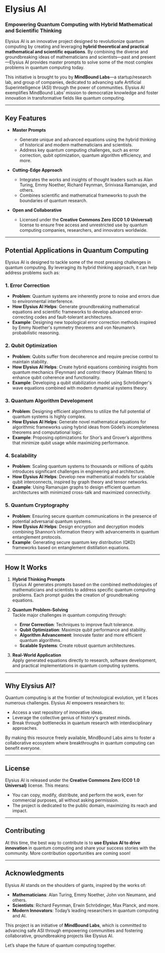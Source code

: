 # Elysius AI

### **Empowering Quantum Computing with Hybrid Mathematical and Scientific Thinking**

Elysius AI is an innovative project designed to revolutionize quantum computing by creating and leveraging **hybrid theoretical and practical mathematical and scientific equations**. By combining the diverse and groundbreaking ideas of mathematicians and scientists—past and present—Elysius AI provides master prompts to solve some of the most complex problems in quantum computing today.

This initiative is brought to you by **MindBound Labs**—a startup/research lab, and group of companies, dedicated to advancing safe Artificial Superintelligence (ASI) through the power of communities. Elysius AI exemplifies MindBound Labs’ mission to democratize knowledge and foster innovation in transformative fields like quantum computing.

---

## **Key Features**

- **Master Prompts**  
   - Generate unique and advanced equations using the hybrid thinking of historical and modern mathematicians and scientists.  
   - Address key quantum computing challenges, such as error correction, qubit optimization, quantum algorithm efficiency, and more.

- **Cutting-Edge Approach**  
   - Integrates the works and insights of thought leaders such as Alan Turing, Emmy Noether, Richard Feynman, Srinivasa Ramanujan, and others.  
   - Combines scientific and mathematical frameworks to push the boundaries of quantum research.

- **Open and Collaborative**  
   - Licensed under the **Creative Commons Zero (CC0 1.0 Universal)** license to ensure free access and unrestricted use by quantum computing companies, researchers, and innovators worldwide.

---

## **Potential Applications in Quantum Computing**

Elysius AI is designed to tackle some of the most pressing challenges in quantum computing. By leveraging its hybrid thinking approach, it can help address problems such as:

### 1. **Error Correction**
   - **Problem**: Quantum systems are inherently prone to noise and errors due to environmental interference.  
   - **How Elysius AI Helps**: Generate groundbreaking mathematical equations and scientific frameworks to develop advanced error-correcting codes and fault-tolerant architectures.  
   - **Example**: Designing new topological error correction methods inspired by Emmy Noether's symmetry theorems and von Neumann’s probabilistic reasoning.

### 2. **Qubit Optimization**
   - **Problem**: Qubits suffer from decoherence and require precise control to maintain stability.  
   - **How Elysius AI Helps**: Create hybrid equations combining insights from quantum mechanics (Feynman) and control theory (Kalman filters) to enhance qubit coherence and functionality.  
   - **Example**: Developing a qubit stabilization model using Schrödinger's wave equations combined with modern dynamical systems theory.

### 3. **Quantum Algorithm Development**
   - **Problem**: Designing efficient algorithms to utilize the full potential of quantum systems is highly complex.  
   - **How Elysius AI Helps**: Generate novel mathematical equations for algorithmic frameworks using hybrid ideas from Gödel’s incompleteness theorems and computational logic.  
   - **Example**: Proposing optimizations for Shor’s and Grover’s algorithms that minimize qubit usage while maximizing performance.

### 4. **Scalability**
   - **Problem**: Scaling quantum systems to thousands or millions of qubits introduces significant challenges in engineering and architecture.  
   - **How Elysius AI Helps**: Develop new mathematical models for scalable qubit interconnects, inspired by graph theory and tensor networks.  
   - **Example**: Using Ramanujan graphs to design efficient quantum architectures with minimized cross-talk and maximized connectivity.

### 5. **Quantum Cryptography**
   - **Problem**: Ensuring secure quantum communications in the presence of potential adversarial quantum systems.  
   - **How Elysius AI Helps**: Design encryption and decryption models combining Shannon’s information theory with advancements in quantum entanglement protocols.  
   - **Example**: Generating secure quantum key distribution (QKD) frameworks based on entanglement distillation equations.

---

## **How It Works**

1. **Hybrid Thinking Prompts**  
   Elysius AI generates prompts based on the combined methodologies of mathematicians and scientists to address specific quantum computing problems. Each prompt guides the creation of groundbreaking equations.

2. **Quantum Problem-Solving**  
   Tackle major challenges in quantum computing through:  
   - **Error Correction**: Techniques to improve fault tolerance.  
   - **Qubit Optimization**: Maximize qubit performance and stability.  
   - **Algorithm Advancement**: Innovate faster and more efficient quantum algorithms.  
   - **Scalable Systems**: Create robust quantum architectures.

3. **Real-World Application**  
   Apply generated equations directly to research, software development, and practical implementations in quantum computing systems.

---

## **Why Elysius AI?**

Quantum computing is at the frontier of technological evolution, yet it faces numerous challenges. Elysius AI empowers researchers to:

- Access a vast repository of innovative ideas.  
- Leverage the collective genius of history's greatest minds.  
- Break through bottlenecks in quantum research with interdisciplinary approaches.  

By making this resource freely available, MindBound Labs aims to foster a collaborative ecosystem where breakthroughs in quantum computing can benefit everyone.

---

## **License**

Elysius AI is released under the **Creative Commons Zero (CC0 1.0 Universal)** license. This means:  

- You can copy, modify, distribute, and perform the work, even for commercial purposes, all without asking permission.  
- The project is dedicated to the public domain, maximizing its reach and impact.

---

## **Contributing**

At this time, the best way to contribute is to **use Elysius AI to drive innovation** in quantum computing and share your success stories with the community. More contribution opportunities are coming soon!

---

## **Acknowledgments**

Elysius AI stands on the shoulders of giants, inspired by the works of:  

- **Mathematicians**: Alan Turing, Emmy Noether, John von Neumann, and others.  
- **Scientists**: Richard Feynman, Erwin Schrödinger, Max Planck, and more.  
- **Modern Innovators**: Today’s leading researchers in quantum computing and AI.  

This project is an initiative of **MindBound Labs**, which is committed to advancing safe ASI through empowering communities and fostering collaborative, groundbreaking projects like Elysius AI.

Let’s shape the future of quantum computing together.
